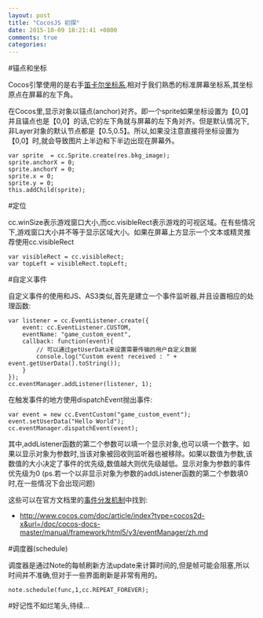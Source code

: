 ```yaml
---
layout: post
title: "CocosJS 初探"
date: 2015-10-09 18:21:41 +0800
comments: true
categories: 
---
```


#锚点和坐标

Cocos引擎使用的是右手[笛卡尔坐标系](https://zh.wikipedia.org/wiki/%E7%AC%9B%E5%8D%A1%E5%84%BF%E5%9D%90%E6%A0%87%E7%B3%BB),相对于我们熟悉的标准屏幕坐标系,其坐标原点在屏幕的左下角。
	
在Cocos里,显示对象以锚点(anchor)对齐。即一个sprite如果坐标设置为【0,0】并且锚点也是【0,0】的话,它的左下角就与屏幕的左下角对齐。但是默认情况下,非Layer对象的默认节点都是【0.5,0.5】。所以,如果没注意直接将坐标设置为【0,0】时,就会导致图片上半边和下半边出现在屏幕外。
	
	var sprite  = cc.Sprite.create(res.bkg_image);
	sprite.anchorX = 0;
	sprite.anchorY = 0;	
	sprite.x = 0;
	sprite.y = 0;
	this.addChild(sprite);
	
#定位

cc.winSize表示游戏窗口大小,而cc.visibleRect表示游戏的可视区域。在有些情况下,游戏窗口大小并不等于显示区域大小。如果在屏幕上方显示一个文本或精灵推荐使用cc.visibleRect

	var visibleRect = cc.visibleRect;
	var topLeft = visibleRect.topLeft;

	
#自定义事件

自定义事件的使用和JS、AS3类似,首先是建立一个事件监听器,并且设置相应的处理函数:

	var listener = cc.EventListener.create({
		event: cc.EventListener.CUSTOM,
		eventName: "game_custom_event",
		callback: function(event){
			// 可以通过getUserData来设置需要传输的用户自定义数据
			console.log("Custom event received : " + event.getUserData().toString());
		}
	});
	cc.eventManager.addListener(listener, 1);
	
在触发事件的地方使用dispatchEvent抛出事件:

	var event = new cc.EventCustom("game_custom_event");
	event.setUserData("Hello World");
	cc.eventManager.dispatchEvent(event);
	
其中,addListener函数的第二个参数可以填一个显示对象,也可以填一个数字。如果以显示对象为参数时,当该对象被回收则监听器也被移除。如果以数值为参数,该数值的大小决定了事件的优先级,数值越大则优先级越低。显示对象为参数的事件优先级为0 (ps.若一个以非显示对象为参数的addListener函数的第二个参数填0时,在一些情况下会出现问题)

这些可以在官方文档里的[事件分发机制](http://www.cocos.com/doc/article/index?type=cocos2d-x&url=/doc/cocos-docs-master/manual/framework/html5/v3/eventManager/zh.md)中找到:

- http://www.cocos.com/doc/article/index?type=cocos2d-x&url=/doc/cocos-docs-master/manual/framework/html5/v3/eventManager/zh.md

#调度器(schedule)

调度器是通过Note的每帧刷新方法update来计算时间的,但是帧可能会阻塞,所以时间并不准确,但对于一些界面刷新是非常有用的。

	note.schedule(func,1,cc.REPEAT_FOREVER);

#好记性不如烂笔头,待续...


